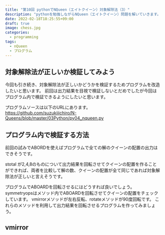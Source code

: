 ```yaml
---
title: "第10回 pythonでNQueen（エイトクイーン）対象解除法（3）"
description: "pythonを勉強しながらNQueen（エイトクイーン）問題を解いていきます。今回は第10回目。引き続き対象解除法が正しいことの検証をしてみたいと思います。左右反転、９０度回転などを使ってプログラム内で正しさを検証できるようにします。" 
date: 2022-02-18T18:25:55+09:00
draft: true 
image: chess.jpg
categories:
  - programming 
tags:
  - nQueen 
  - プログラム
---
```

## 対象解除法が正しいか検証してみよう 
今回も引き続き、対象解除法が正しいかどうかを検証するためプログラムを改造したいと思います。
前回は出力結果を目視で検証しないとだめでしたが今回はプログラム内で検証できるようにしたいと思います。 

プログラムソースは以下のURLにあります。    
https://github.com/suzukiiichiro/N-Queens/blob/master/03Python/py04_nqueen.py    

## プログラム内で検証する方法 
前回の試みでABORDを使えばプログラムで全ての解のクイーンの配置の出力はできそうです。                

stotal が2,4,8のものについて出力結果を回転させてクイーンの配置を作ることができれば、両者を比較して解の数、クイーンの配置が全て同じであれば対象解除法が正しいと言えそうです。                  

プログラムでABOARDを回転させるにはどうすれば良いでしょう。 
symmetryopsはメソッド内でABOARDを回転させてクイーンの配置をチェックしています。 
vmirrorメソッドが左右反転、rotateメソッドが90度回転です。
これらのメソッドを利用して出力結果を回転させるプログラムを作ってみましょう。

## vmirror
